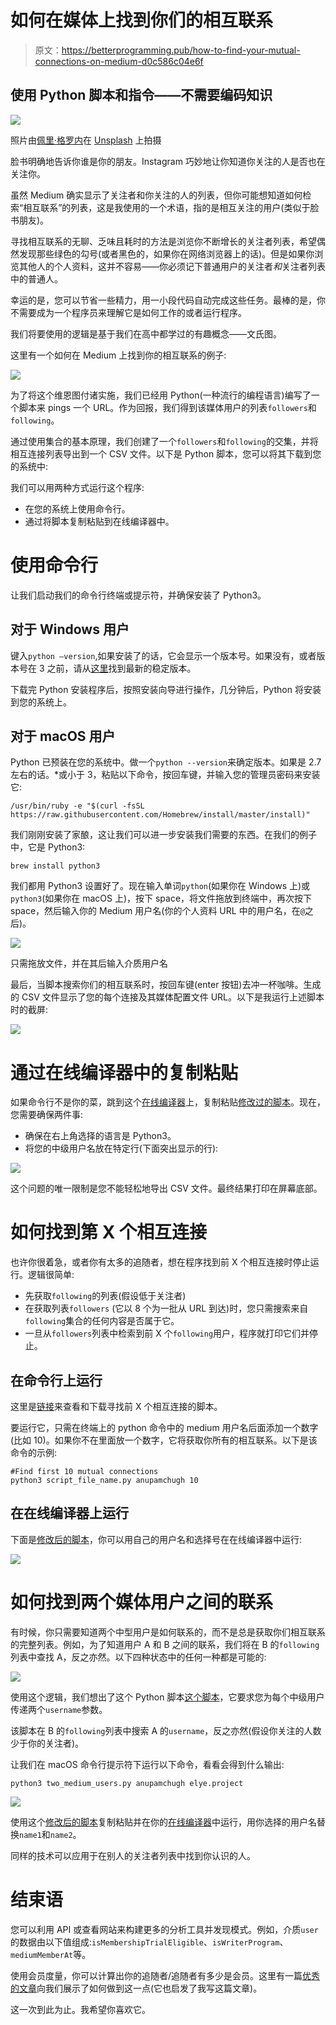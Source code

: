 # 如何在媒体上找到你们的相互联系

> 原文：<https://betterprogramming.pub/how-to-find-your-mutual-connections-on-medium-d0c586c04e6f>

## 使用 Python 脚本和指令——不需要编码知识

![](img/46079dc7cdbf8278401a64a0f428698d.png)

照片由[佩里·格罗内](https://unsplash.com/@perrygrone?utm_source=medium&utm_medium=referral)在 [Unsplash](https://unsplash.com?utm_source=medium&utm_medium=referral) 上拍摄

脸书明确地告诉你谁是你的朋友。Instagram 巧妙地让你知道你关注的人是否也在关注你。

虽然 Medium 确实显示了关注者和你关注的人的列表，但你可能想知道如何检索“相互联系”的列表，这是我使用的一个术语，指的是相互关注的用户(类似于脸书朋友)。

寻找相互联系的无聊、乏味且耗时的方法是浏览你不断增长的关注者列表，希望偶然发现那些绿色的勾号(或者黑色的，如果你在网络浏览器上的话)。但是如果你浏览其他人的个人资料，这并不容易——你必须记下普通用户的关注者*和*关注者列表中的普通人。

幸运的是，您可以节省一些精力，用一小段代码自动完成这些任务。最棒的是，你不需要成为一个程序员来理解它是如何工作的或者运行程序。

我们将要使用的逻辑是基于我们在高中都学过的有趣概念——文氏图。

这里有一个如何在 Medium 上找到你的相互联系的例子:

![](img/af72a72a4aaa07191cc6998591e3cfea.png)

为了将这个维恩图付诸实施，我们已经用 Python(一种流行的编程语言)编写了一个脚本来 pings 一个 URL。作为回报，我们得到该媒体用户的列表`followers`和`following`。

通过使用集合的基本原理，我们创建了一个`followers`和`following`的交集，并将相互连接列表导出到一个 CSV 文件。以下是 Python 脚本，您可以将其下载到您的系统中:

我们可以用两种方式运行这个程序:

*   在您的系统上使用命令行。
*   通过将脚本复制粘贴到在线编译器中。

# 使用命令行

让我们启动我们的命令行终端或提示符，并确保安装了 Python3。

## 对于 Windows 用户

键入`python –version`,如果安装了的话，它会显示一个版本号。如果没有，或者版本号在 3 之前，请从[这里](https://www.python.org/downloads/windows/)找到最新的稳定版本。

下载完 Python 安装程序后，按照安装向导进行操作，几分钟后，Python 将安装到您的系统上。

## 对于 macOS 用户

Python 已预装在您的系统中。做一个`python --version`来确定版本。如果是 2.7 左右的话。*或小于 3，粘贴以下命令，按回车键，并输入您的管理员密码来安装它:

```
/usr/bin/ruby -e "$(curl -fsSL https://raw.githubusercontent.com/Homebrew/install/master/install)"
```

我们刚刚安装了家酿，这让我们可以进一步安装我们需要的东西。在我们的例子中，它是 Python3:

```
brew install python3
```

我们都用 Python3 设置好了。现在输入单词`python`(如果你在 Windows 上)或`python3`(如果你在 macOS 上)，按下 space，将文件拖放到终端中，再次按下 space，然后输入你的 Medium 用户名(你的个人资料 URL 中的用户名，在`@`之后)。

![](img/ee174865973f8f6bf3d63259c9850060.png)

只需拖放文件，并在其后输入介质用户名

最后，当脚本搜索你们的相互联系时，按回车键(enter 按钮)去冲一杯咖啡。生成的 CSV 文件显示了您的每个连接及其媒体配置文件 URL。以下是我运行上述脚本时的截屏:

![](img/30712bc01c3fb6dbc0f5b57b7b308c57.png)

# 通过在线编译器中的复制粘贴

如果命令行不是你的菜，跳到这个[在线编译器](https://www.onlinegdb.com/online_python_interpreter)上，复制粘贴[修改过的脚本](https://gist.github.com/anupamchugh/0ad2c9dfbaa8e7d8dbf2bf10f515b0fa)。现在，您需要确保两件事:

*   确保在右上角选择的语言是 Python3。
*   将您的中级用户名放在特定行(下面突出显示的行):

![](img/35b18d17f3f72ec9e8bb1173fe252c10.png)

这个问题的唯一限制是您不能轻松地导出 CSV 文件。最终结果打印在屏幕底部。

# 如何找到第 X 个相互连接

也许你很着急，或者你有太多的追随者，想在程序找到前 X 个相互连接时停止运行。逻辑很简单:

*   先获取`following`的列表(假设低于关注者)
*   在获取列表`followers` (它以 8 个为一批从 URL 到达)时，您只需搜索来自`following`集合的任何内容是否属于它。
*   一旦从`followers`列表中检索到前 X 个`following`用户，程序就打印它们并停止。

## 在命令行上运行

这里是[链接](https://gist.github.com/anupamchugh/c738e8f76431ac81b31db30a458c41bf)来查看和下载寻找前 X 个相互连接的脚本。

要运行它，只需在终端上的 python 命令中的 medium 用户名后面添加一个数字(比如 10)。如果你不在里面放一个数字，它将获取你所有的相互联系。以下是该命令的示例:

```
#Find first 10 mutual connections
python3 script_file_name.py anupamchugh 10
```

## 在在线编译器上运行

下面是[修改后的脚本](https://gist.github.com/anupamchugh/a87e5317083c59acacca9229b3f2a364)，你可以用自己的用户名和选择号在在线编译器中运行:

![](img/2b87ad0a2d11e145bad84dff195eb226.png)

# 如何找到两个媒体用户之间的联系

有时候，你只需要知道两个中型用户是如何联系的，而不是总是获取你们相互联系的完整列表。例如，为了知道用户 A 和 B 之间的联系，我们将在 B 的`following`列表中查找 A，反之亦然。以下四种状态中的任何一种都是可能的:

![](img/b92314b74e7bd20fb369db0b3e5870f6.png)

使用这个逻辑，我们想出了这个 Python 脚本[这个脚本](https://gist.github.com/anupamchugh/9833a433b51ea32fecb3dcd276a50567)，它要求您为每个中级用户传递两个`username`参数。

该脚本在 B 的`following`列表中搜索 A 的`username`，反之亦然(假设你关注的人数少于你的关注者)。

让我们在 macOS 命令行提示符下运行以下命令，看看会得到什么输出:

```
python3 two_medium_users.py anupamchugh elye.project
```

![](img/aa83ef7ba428c1afe6d0adbd6566a5e8.png)

使用这个[修改后的脚本](https://gist.github.com/anupamchugh/3431328b6c07c02d1a70cdcb86e8de10)复制粘贴并在你的[在线编译器](https://www.onlinegdb.com/online_python_interpreter)中运行，用你选择的用户名替换`name1`和`name2`。

同样的技术可以应用于在别人的关注者列表中找到你认识的人。

# 结束语

您可以利用 API 或查看网站来构建更多的分析工具并发现模式。例如，介质`user`的数据由以下值组成:`isMembershipTrialEligible`、`isWriterProgram`、`mediumMemberAt`等。

使用会员度量，你可以计算出你的追随者/追随者有多少是会员。这里有一篇[优秀的文章](https://medium.com/@elye.project/know-how-many-of-your-medium-fans-are-medium-member-ca36e90f4bc4)向我们展示了如何做到这一点(它也启发了我写这篇文章)。

这一次到此为止。我希望你喜欢它。